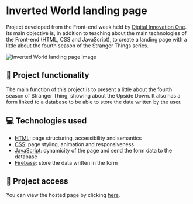 # Inverted World landing page
Project developed from the Front-end week held by [Digital Innovation One](https://www.dio.me/). Its main objective is, in addition to teaching about the main technologies of the Front-end (HTML, CSS and JavaScript), to create a landing page with a little about the fourth season of the Stranger Things series.

![Inverted World landing page image](https://user-images.githubusercontent.com/96635074/195481231-2a82fd4e-3547-42e8-9556-df96160db140.png)

## 🔨 Project functionality
The main function of this project is to present a little about the fourth season of Stranger Thing, showing about the Upside Down. It also has a form linked to a database to be able to store the data written by the user.

## 💻 Technologies used 
* [HTML](https://developer.mozilla.org/pt-BR/docs/Web/HTML): page structuring, accessibility and semantics
* [CSS](https://developer.mozilla.org/pt-BR/docs/Web/CSS): page styling, animation and responsiveness
* [JavaScript](https://developer.mozilla.org/pt-BR/docs/Web/JavaScript): dynamicity of the page and send the form data to the database
* [Firebase](https://firebase.google.com/docs?hl=pt-br): store the data written in the form

## 📁 Project access
You can view the hosted page by clicking [here](https://inverted-world-artur-bomtempo.vercel.app/).
